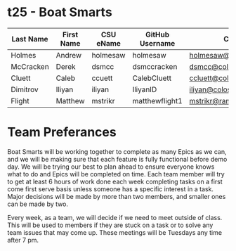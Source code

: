 # t25 - Boat Smarts

| Last Name | First Name | CSU eName | GitHub Username | CSU email |
|-----------|------------|-----------|-----------------|-----------|
|    Holmes |    Andrew  |holmesaw   |holmesaw         |holmesaw@rams.colostate.edu|
| McCracken |    Derek   |dsmcc      |dsmccracken      |dsmcc@colostate.edu|
|Cluett     |Caleb       |ccuett     |CalebCluett      |ccluett@colostate.edu|
|Dimitrov   |Iliyan      |iliyan     |IliyanID         |iliyan@colostate.edu|
|    Flight |    Matthew |   mstrikr |  matthewflight1 |mstrikr@rams.colostate.edu|

# Team Preferances
Boat Smarts will be working together to complete as many Epics as we can, and we will be making sure that each feature is fully functional before demo day. We will be trying our best to plan ahead to ensure everyone knows what to do and Epics will be completed on time. Each team member will try to get at least 6 hours of work done each week completing tasks on a first come first serve basis unless someone has a specific interest in a task. Major decisions will be made by more than two members, and smaller ones can be made by two.

Every week, as a team, we will decide if we need to meet outside of class. This will be used to members if they are stuck on a task or to solve any team issues that may come up. These meetings will be Tuesdays any time after 7 pm.

